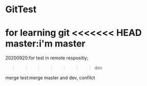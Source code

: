 # GitTest
for learning git
<<<<<<< HEAD
master:i'm master 
=======
20200920:for test in remote respositiy;
>>>>>>> dev

merge test:merge master and dev, confilct
